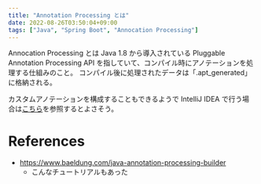 ```yaml
---
title: "Annotation Processing とは"
date: 2022-08-26T03:50:04+09:00
tags: ["Java", "Spring Boot", "Annocation Processing"]
---
```


Annocation Processing とは Java 1.8 から導入されている Pluggable Annotation Processing API を指していて、コンパイル時にアノテーションを処理する仕組みのこと。
コンパイル後に処理されたデータは「.apt_generated」に格納される。

カスタムアノテーションを構成することもできるようで IntelliJ IDEA で行う場合は[こちら](https://pleiades.io/help/idea/annotation-processors-support.html)を参照するとよさそう。



# References
- https://www.baeldung.com/java-annotation-processing-builder
  - こんなチュートリアルもあった